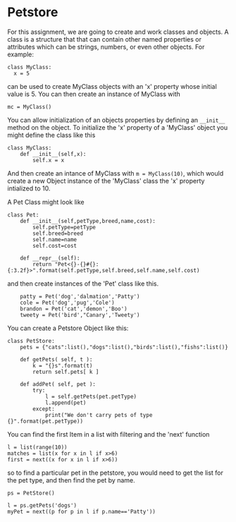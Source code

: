 # Petstore

For this assignment, we are going to create and work classes and objects.
A class is a structure that that can contain other named properties or attributes which can be strings, numbers, or even other objects.
For example:

```
class MyClass:
  x = 5
```

can be used to create MyClass objects with an 'x' property whose initial value is 5.
You can then create an instance of MyClass with

`mc = MyClass()`

You can allow initialization of an objects properties by defining an `__init__` method on the object. To initialize the 'x' property of a 'MyClass' object you might define the class like this

```
class MyClass:
	def __init__(self,x):
		self.x = x
```

And then create an intance of MyClass with `m = MyClass(10)`, which would create a new Object instance of the 'MyClass' class the 'x' property intialized to 10.




A Pet Class might look like

```
class Pet:
	def __init__(self,petType,breed,name,cost):
		self.petType=petType
		self.breed=breed
		self.name=name
		self.cost=cost
		
	def __repr__(self):
		return "Pet<{}-{}#{}:{:3.2f}>".format(self.petType,self.breed,self.name,self.cost)
```

and then create instances of the 'Pet' class like this.

```
	patty = Pet('dog','dalmation','Patty')
	cole = Pet('dog','pug','Cole')
	brandon = Pet('cat','demon','Boo')
	tweety = Pet('bird',"Canary','Tweety')
```

You can create a Petstore Object like this:

```
class PetStore:
	pets = {"cats":list(),"dogs":list(),"birds":list(),"fishs":list()}

	def getPets( self, t ):
		k = "{}s".format(t)
		return self.pets[ k ]
	
	def addPet( self, pet ):
		try:
  			l = self.getPets(pet.petType)
  			l.append(pet)
		except:
  			print("We don't carry pets of type {}".format(pet.petType))
```

You can find the first Item in a list with filtering and the 'next' function

```
l = list(range(10))
matches = list(x for x in l if x>6)
first = next((x for x in l if x>6))
```

so to find a particular pet in the petstore, you would need to get the list for the pet type, and then find the pet by name.
```
ps = PetStore()

l = ps.getPets('dogs')
myPet = next((p for p in l if p.name=='Patty'))

```
